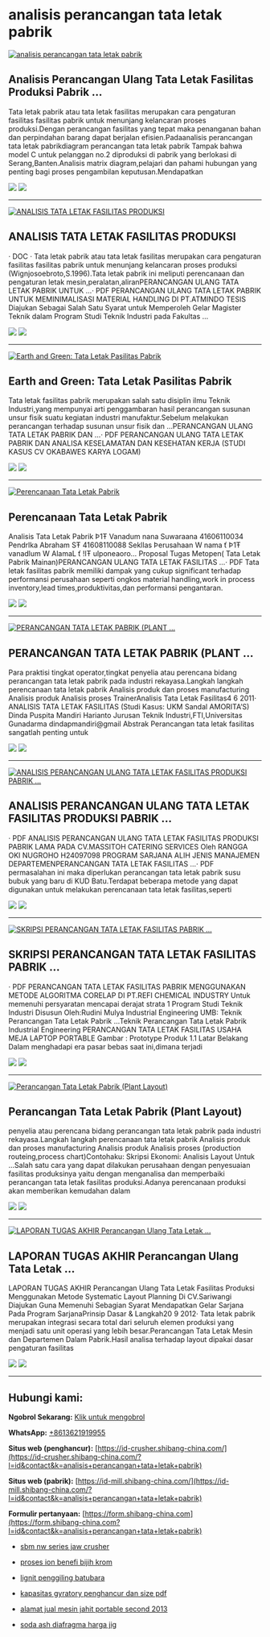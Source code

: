 # analisis perancangan tata letak pabrik

<a href="https://swt.shibang-china.com/?l=id&img&k=analisis+perancangan+tata+letak+pabrik" target="_blank">![analisis perancangan tata letak pabrik](http://static.shibang-china.com/all-800x300/1319.jpg)</a>

## Analisis Perancangan Ulang Tata Letak Fasilitas Produksi Pabrik …
Tata letak pabrik atau tata letak fasilitas merupakan cara pengaturan fasilitas fasilitas pabrik untuk menunjang kelancaran proses produksi.Dengan perancangan fasilitas yang tepat maka penanganan bahan dan perpindahan barang dapat berjalan efisien.Padaanalisis perancangan tata letak pabrikdiagram perancangan tata letak pabrik Tampak bahwa model C untuk pelanggan no.2 diproduksi di pabrik yang berlokasi di Serang,Banten.Analisis matrix diagram,pelajari dan pahami hubungan yang penting bagi proses pengambilan keputusan.Mendapatkan


<a href="https://whatsapp.shibangsoft.com/WhatsApp.php" target="_blank" title="WhatsApp">![](http://static.shibang-china.com/icon/whatsapp.png)</a> <a href="https://swt.shibang-china.com/?l=id&icon&k=analisis+perancangan+tata+letak+pabrik" target="_blank">![](http://static.shibang-china.com/icon/chat-id.png)</a>

---

<a href="https://swt.shibang-china.com/?l=id&img&k=analisis+perancangan+tata+letak+pabrik" target="_blank">![ANALISIS TATA LETAK FASILITAS PRODUKSI](http://static.shibang-china.com/all-800x300/1407.jpg)</a>

## ANALISIS TATA LETAK FASILITAS PRODUKSI
· DOC · Tata letak pabrik atau tata letak fasilitas merupakan cara pengaturan fasilitas fasilitas pabrik untuk menunjang kelancaran proses produksi (Wignjosoebroto,S.1996).Tata letak pabrik ini meliputi perencanaan dan pengaturan letak mesin,peralatan,aliranPERANCANGAN ULANG TATA LETAK PABRIK UNTUK …· PDF PERANCANGAN ULANG TATA LETAK PABRIK UNTUK MEMINIMALISASI MATERIAL HANDLING DI PT.ATMINDO TESIS Diajukan Sebagai Salah Satu Syarat untuk Memperoleh Gelar Magister Teknik dalam Program Studi Teknik Industri pada Fakultas …


<a href="https://whatsapp.shibangsoft.com/WhatsApp.php" target="_blank" title="WhatsApp">![](http://static.shibang-china.com/icon/whatsapp.png)</a> <a href="https://swt.shibang-china.com/?l=id&icon&k=analisis+perancangan+tata+letak+pabrik" target="_blank">![](http://static.shibang-china.com/icon/chat-id.png)</a>

---

<a href="https://swt.shibang-china.com/?l=id&img&k=analisis+perancangan+tata+letak+pabrik" target="_blank">![Earth and Green: Tata Letak Pasilitas Pabrik](http://static.shibang-china.com/all-800x300/999.jpg)</a>

## Earth and Green: Tata Letak Pasilitas Pabrik
Tata letak fasilitas pabrik merupakan salah satu disiplin ilmu Teknik Industri,yang mempunyai arti penggambaran hasil perancangan susunan unsur fisik suatu kegiatan industri manufaktur.Sebelum melakukan perancangan terhadap susunan unsur fisik dan …PERANCANGAN ULANG TATA LETAK PABRIK DAN …· PDF PERANCANGAN ULANG TATA LETAK PABRIK DAN ANALISA KESELAMATAN DAN KESEHATAN KERJA (STUDI KASUS CV OKABAWES KARYA LOGAM)


<a href="https://whatsapp.shibangsoft.com/WhatsApp.php" target="_blank" title="WhatsApp">![](http://static.shibang-china.com/icon/whatsapp.png)</a> <a href="https://swt.shibang-china.com/?l=id&icon&k=analisis+perancangan+tata+letak+pabrik" target="_blank">![](http://static.shibang-china.com/icon/chat-id.png)</a>

---

<a href="https://swt.shibang-china.com/?l=id&img&k=analisis+perancangan+tata+letak+pabrik" target="_blank">![Perencanaan Tata Letak Pabrik](http://static.shibang-china.com/all-800x300/522.jpg)</a>

## Perencanaan Tata Letak Pabrik
Analisis Tata Letak Pabrik Þ1Ŧ Vanadum nana Suwaraana 41606110034 Pendrlka Abraham SŦ 41608110088 Sekllas Þerusahaan W nama ť Þ1Ŧ vanadlum W AlamaL ť !lŦ ulponeaoro… Proposal Tugas Metopen( Tata Letak Pabrik Mainan)PERANCANGAN ULANG TATA LETAK FASILITAS …· PDF Tata letak fasilitas pabrik memiliki dampak yang cukup significant terhadap performansi perusahaan seperti ongkos material handling,work in process inventory,lead times,produktivitas,dan performansi pengantaran.


<a href="https://whatsapp.shibangsoft.com/WhatsApp.php" target="_blank" title="WhatsApp">![](http://static.shibang-china.com/icon/whatsapp.png)</a> <a href="https://swt.shibang-china.com/?l=id&icon&k=analisis+perancangan+tata+letak+pabrik" target="_blank">![](http://static.shibang-china.com/icon/chat-id.png)</a>

---

<a href="https://swt.shibang-china.com/?l=id&img&k=analisis+perancangan+tata+letak+pabrik" target="_blank">![PERANCANGAN TATA LETAK PABRIK (PLANT …](http://static.shibang-china.com/all-800x300/85.jpg)</a>

## PERANCANGAN TATA LETAK PABRIK (PLANT …
Para praktisi tingkat operator,tingkat penyelia atau perencana bidang perancangan tata letak pabrik pada industri rekayasa.Langkah langkah perencanaan tata letak pabrik Analisis produk dan proses manufacturing Analisis produk Analisis proses TrainerAnalisis Tata Letak Fasilitas4 6 2011· ANALISIS TATA LETAK FASILITAS (Studi Kasus: UKM Sandal AMORITA’S) Dinda Puspita Mandiri Harianto Jurusan Teknik Industri,FTI,Universitas Gunadarma dindapmandiri@gmail Abstrak Perancangan tata letak fasilitas sangatlah penting untuk


<a href="https://whatsapp.shibangsoft.com/WhatsApp.php" target="_blank" title="WhatsApp">![](http://static.shibang-china.com/icon/whatsapp.png)</a> <a href="https://swt.shibang-china.com/?l=id&icon&k=analisis+perancangan+tata+letak+pabrik" target="_blank">![](http://static.shibang-china.com/icon/chat-id.png)</a>

---

<a href="https://swt.shibang-china.com/?l=id&img&k=analisis+perancangan+tata+letak+pabrik" target="_blank">![ANALISIS PERANCANGAN ULANG TATA LETAK FASILITAS PRODUKSI PABRIK …](http://static.shibang-china.com/all-800x300/976.jpg)</a>

## ANALISIS PERANCANGAN ULANG TATA LETAK FASILITAS PRODUKSI PABRIK …
· PDF ANALISIS PERANCANGAN ULANG TATA LETAK FASILITAS PRODUKSI PABRIK LAMA PADA CV.MASSITOH CATERING SERVICES Oleh RANGGA OKI NUGROHO H24097098 PROGRAM SARJANA ALIH JENIS MANAJEMEN DEPARTEMENPERANCANGAN TATA LETAK FASILITAS …· PDF permasalahan ini maka diperlukan perancangan tata letak pabrik susu bubuk yang baru di KUD Batu.Terdapat beberapa metode yang dapat digunakan untuk melakukan perencanaan tata letak fasilitas,seperti


<a href="https://whatsapp.shibangsoft.com/WhatsApp.php" target="_blank" title="WhatsApp">![](http://static.shibang-china.com/icon/whatsapp.png)</a> <a href="https://swt.shibang-china.com/?l=id&icon&k=analisis+perancangan+tata+letak+pabrik" target="_blank">![](http://static.shibang-china.com/icon/chat-id.png)</a>

---

<a href="https://swt.shibang-china.com/?l=id&img&k=analisis+perancangan+tata+letak+pabrik" target="_blank">![SKRIPSI PERANCANGAN TATA LETAK FASILITAS PABRIK …](http://static.shibang-china.com/all-800x300/1508.jpg)</a>

## SKRIPSI PERANCANGAN TATA LETAK FASILITAS PABRIK …
· PDF PERANCANGAN TATA LETAK FASILITAS PABRIK MENGGUNAKAN METODE ALGORITMA CORELAP DI PT.REFI CHEMICAL INDUSTRY Untuk memenuhi persyaratan mencapai derajat strata 1 Program Studi Teknik Industri Disusun Oleh:Rudini Mulya Industrial Engineering UMB: Teknik Perancangan Tata Letak Pabrik …Teknik Perancangan Tata Letak Pabrik Industrial Engineering PERANCANGAN TATA LETAK FASILITAS USAHA MEJA LAPTOP PORTABLE Gambar : Prototype Produk 1.1 Latar Belakang Dalam menghadapi era pasar bebas saat ini,dimana terjadi


<a href="https://whatsapp.shibangsoft.com/WhatsApp.php" target="_blank" title="WhatsApp">![](http://static.shibang-china.com/icon/whatsapp.png)</a> <a href="https://swt.shibang-china.com/?l=id&icon&k=analisis+perancangan+tata+letak+pabrik" target="_blank">![](http://static.shibang-china.com/icon/chat-id.png)</a>

---

<a href="https://swt.shibang-china.com/?l=id&img&k=analisis+perancangan+tata+letak+pabrik" target="_blank">![Perancangan Tata Letak Pabrik (Plant Layout)](http://static.shibang-china.com/all-800x300/677.jpg)</a>

## Perancangan Tata Letak Pabrik (Plant Layout)
penyelia atau perencana bidang perancangan tata letak pabrik pada industri rekayasa.Langkah langkah perencanaan tata letak pabrik Analisis produk dan proses manufacturing Analisis produk Analisis proses (production routeing,process chart)Contohaku: Skripsi Ekonomi: Analisis Layout Untuk …Salah satu cara yang dapat dilakukan perusahaan dengan penyesuaian fasilitas produksinya yaitu dengan menganalisa dan memperbaiki perancangan tata letak fasilitas produksi.Adanya perencanaan produksi akan memberikan kemudahan dalam


<a href="https://whatsapp.shibangsoft.com/WhatsApp.php" target="_blank" title="WhatsApp">![](http://static.shibang-china.com/icon/whatsapp.png)</a> <a href="https://swt.shibang-china.com/?l=id&icon&k=analisis+perancangan+tata+letak+pabrik" target="_blank">![](http://static.shibang-china.com/icon/chat-id.png)</a>

---

<a href="https://swt.shibang-china.com/?l=id&img&k=analisis+perancangan+tata+letak+pabrik" target="_blank">![LAPORAN TUGAS AKHIR Perancangan Ulang Tata Letak …](http://static.shibang-china.com/all-800x300/1364.jpg)</a>

## LAPORAN TUGAS AKHIR Perancangan Ulang Tata Letak …
LAPORAN TUGAS AKHIR Perancangan Ulang Tata Letak Fasilitas Produksi Menggunakan Metode Systematic Layout Planning Di CV.Sariwangi Diajukan Guna Memenuhi Sebagian Syarat Mendapatkan Gelar Sarjana Pada Program SarjanaPrinsip Dasar & Langkah20 9 2012· Tata letak pabrik merupakan integrasi secara total dari seluruh elemen produksi yang menjadi satu unit operasi yang lebih besar.Perancangan Tata Letak Mesin dan Departemen Dalam Pabrik.Hasil analisa terhadap layout dipakai dasar pengaturan fasilitas


<a href="https://whatsapp.shibangsoft.com/WhatsApp.php" target="_blank" title="WhatsApp">![](http://static.shibang-china.com/icon/whatsapp.png)</a> <a href="https://swt.shibang-china.com/?l=id&icon&k=analisis+perancangan+tata+letak+pabrik" target="_blank">![](http://static.shibang-china.com/icon/chat-id.png)</a>

---
## Hubungi kami:

**Ngobrol Sekarang:** [Klik untuk mengobrol](https://swt.shibang-china.com?l=id&contact&k=analisis+perancangan+tata+letak+pabrik)

**WhatsApp:**  [+8613621919955](https://whatsapp.shibangsoft.com/WhatsApp.php)

**Situs web (penghancur):** [https://id-crusher.shibang-china.com/](https://id-crusher.shibang-china.com/?l=id&contact&k=analisis+perancangan+tata+letak+pabrik)

**Situs web (pabrik):** [https://id-mill.shibang-china.com/](https://id-mill.shibang-china.com/?l=id&contact&k=analisis+perancangan+tata+letak+pabrik)

**Formulir pertanyaan:** [https://form.shibang-china.com](https://form.shibang-china.com?l=id&contact&k=analisis+perancangan+tata+letak+pabrik)

* [sbm nw series jaw crusher](../17/sbm%20nw%20series%20jaw%20crusher.md)

* [proses ion benefi bijih krom](../27/proses%20ion%20benefi%20bijih%20krom.md)

* [lignit penggiling batubara](../22/lignit%20penggiling%20batubara.md)

* [kapasitas gyratory penghancur dan size pdf](../28/kapasitas%20gyratory%20penghancur%20dan%20size%20pdf.md)

* [alamat jual mesin jahit portable second 2013](../29/alamat%20jual%20mesin%20jahit%20portable%20second%202013.md)

* [soda ash diafragma harga jig](../27/soda%20ash%20diafragma%20harga%20jig.md)